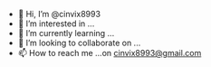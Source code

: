 - 👋 Hi, I’m @cinvix8993
- 👀 I’m interested in ...
- 🌱 I’m currently learning ...
- 💞️ I’m looking to collaborate on ...
- 📫 How to reach me ...on cinvix8993@gmail.com


<!---
cinvix8993/cinvix8993 is a ✨ special ✨ repository because its `README.md` (this file) appears on your GitHub profile.
You can click the Preview link to take a look at your changes.
--->
